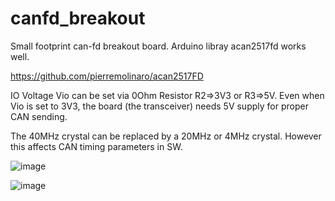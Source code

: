 # canfd_breakout
 
Small footprint can-fd breakout board.
Arduino libray acan2517fd works well.

https://github.com/pierremolinaro/acan2517FD

IO Voltage Vio can be set via 0Ohm Resistor R2=>3V3 or R3=>5V.
Even when Vio is set to 3V3, the board (the transceiver) needs 5V supply for proper CAN sending.

The 40MHz crystal can be replaced by a 20MHz or 4MHz crystal. However this affects CAN timing parameters in SW.

![image](https://github.com/fangyufei/canfd_breakout/assets/40605053/6e953370-aff8-4972-b4e0-97e55a291c95)

![image](https://github.com/fangyufei/canfd_breakout/assets/40605053/c0f4731d-3f10-4301-a8a6-ac09521a7714)
